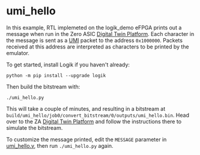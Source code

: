 # umi_hello

In this example, RTL implemeted on the logik_demo eFPGA prints out a message when run in the Zero ASIC [Digital Twin Platform](https://www.zeroasic.com/emulation?demo=fpga).  Each character in the message is sent as a [UMI](https://github.com/zeroasiccorp/umi) packet to the address `0x1000000`.  Packets received at this address are interpreted as characters to be printed by the emulator.

To get started, install Logik if you haven't already:

```console
python -m pip install --upgrade logik
```

Then build the bitstream with:

```console
./umi_hello.py
```

This will take a couple of minutes, and resulting in a bitstream at `build/umi_hello/job0/convert_bitstream/0/outputs/umi_hello.bin`.  Head over to the ZA [Digital Twin Platform](https://www.zeroasic.com/emulation?demo=fpga) and follow the instructions there to simulate the bitstream.

To customize the message printed, edit the `MESSAGE` parameter in [umi_hello.v](umi_hello.v), then run `./umi_hello.py` again.
